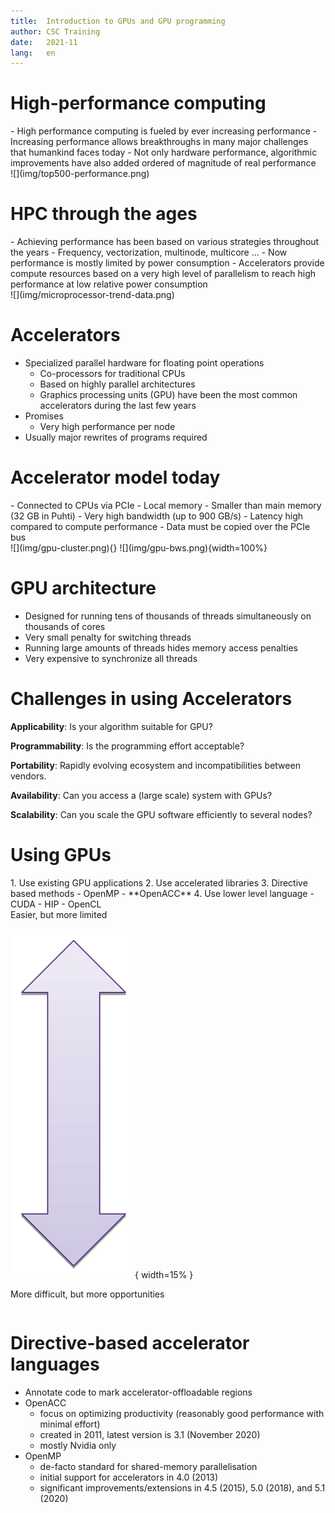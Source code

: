 ```yaml
---
title:  Introduction to GPUs and GPU programming
author: CSC Training
date:   2021-11
lang:   en
---
```


# High-performance computing

<div class="column">
- High performance computing is fueled by ever increasing performance
- Increasing performance allows breakthroughs in many major challenges that
  humankind faces today
- Not only hardware performance, algorithmic improvements have also added
  ordered of magnitude of real performance
</div>

<div class="column">
![](img/top500-performance.png)
</div>


# HPC through the ages

<div class="column">
- Achieving performance has been based on various strategies throughout the
  years
- Frequency, vectorization, multinode, multicore ...
- Now performance is mostly limited by power consumption
- Accelerators provide compute resources based on a very high level of
  parallelism to reach high performance at low relative power consumption
</div>

<div class="column">
![](img/microprocessor-trend-data.png)
</div>


# Accelerators

- Specialized parallel hardware for floating point operations
    - Co-processors for traditional CPUs
    - Based on highly parallel architectures
    - Graphics processing units (GPU) have been the most common accelerators
      during the last few years
- Promises
    - Very high performance per node
- Usually major rewrites of programs required


# Accelerator model today

<div class="column">
- Connected to CPUs via PCIe
- Local memory
    - Smaller than main memory (32 GB in Puhti)
- Very high bandwidth (up to 900 GB/s)
- Latency high compared to compute performance
- Data must be copied over the PCIe bus
</div>

<div class="column">
![](img/gpu-cluster.png){}
![](img/gpu-bws.png){width=100%}
</div>


# GPU architecture

- Designed for running tens of thousands of threads simultaneously on
  thousands of cores
- Very small penalty for switching threads
- Running large amounts of threads hides memory access penalties
- Very expensive to synchronize all threads


# Challenges in using Accelerators

**Applicability**: Is your algorithm suitable for GPU?

**Programmability**: Is the programming effort acceptable?

**Portability**: Rapidly evolving ecosystem and incompatibilities between
vendors.

**Availability**: Can you access a (large scale) system with GPUs?

**Scalability**: Can you scale the GPU software efficiently to several nodes?


# Using GPUs

<div class="column">
1. Use existing GPU applications
2. Use accelerated libraries
3. Directive based methods
    - OpenMP
    - **OpenACC**
4. Use lower level language
    - CUDA
    - HIP
    - OpenCL
</div>

<div class="column">
Easier, but more limited

![](img/arrow.png){ width=15% }

More difficult, but more opportunities
</div>


# Directive-based accelerator languages

- Annotate code to mark accelerator-offloadable regions
- OpenACC
    - focus on optimizing productivity (reasonably good performance with
      minimal effort)
    - created in 2011, latest version is 3.1 (November 2020)
    - mostly Nvidia only
- OpenMP
    - de-facto standard for shared-memory parallelisation
    - initial support for accelerators in 4.0 (2013)
    - significant improvements/extensions in 4.5 (2015), 5.0 (2018),
      and 5.1 (2020)
